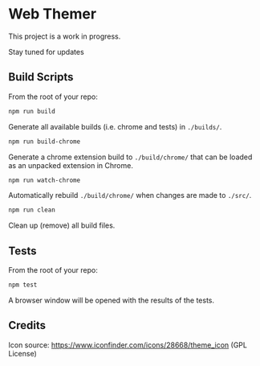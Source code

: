 # Web Themer

This project is a work in progress.

Stay tuned for updates

## Build Scripts

From the root of your repo:

```bash
npm run build
```

Generate all  available builds (i.e. chrome and tests) in `./builds/`.

```bash
npm run build-chrome
```

Generate a chrome extension build to `./build/chrome/` that can be loaded as an unpacked extension in Chrome.

```bash
npm run watch-chrome
```

Automatically rebuild `./build/chrome/` when changes are made to `./src/`.


```bash
npm run clean
```

Clean up (remove) all build files.

## Tests

From the root of your repo:

```bash
npm test
```

A browser window will be opened with the results of the tests.


## Credits

Icon source: https://www.iconfinder.com/icons/28668/theme_icon (GPL License)